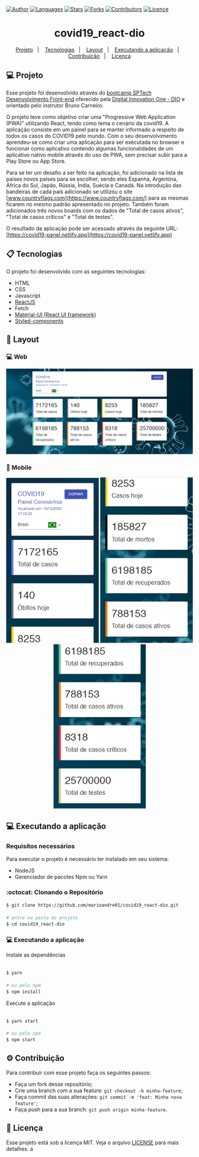 [![Author](https://img.shields.io/badge/author-marioandre01-61dafb?style=flat-square)](https://github.com/marioandre01)
[![Languages](https://img.shields.io/github/languages/count/marioandre01/covid19_react-dio?color=%2361dafb&style=flat-square)](#)
[![Stars](https://img.shields.io/github/stars/marioandre01/covid19_react-dio?color=61dafb&style=flat-square)](https://github.com/marioandre01/covid19_react-dio/stargazers)
[![Forks](https://img.shields.io/github/forks/marioandre01/covid19_react-dio?color=%2361dafb&style=flat-square)](https://github.com/marioandre01/covid19_react-dio/network/members)
[![Contributors](https://img.shields.io/github/contributors/marioandre01/covid19_react-dio?color=61dafb&style=flat-square)](https://github.com/marioandre01/covid19_react-dio/graphs/contributors)
[![Licence](https://img.shields.io/github/license/marioandre01/covid19_react-dio?color=%2361dafb&style=flat-square)](https://github.com/marioandre01/covid19_react-dio/blob/master/LICENCE.md)


<h1 align="center">
    covid19_react-dio
</h1>

<p align="center"> 
  <a href="#-projeto">Projeto</a>&nbsp;&nbsp;&nbsp;|&nbsp;&nbsp;&nbsp;
  <a href="#-tecnologias">Tecnologias</a>&nbsp;&nbsp;&nbsp;|&nbsp;&nbsp;&nbsp;
  <a href="#-layout">Layout</a>&nbsp;&nbsp;&nbsp;|&nbsp;&nbsp;&nbsp;
  <a href="#-executando-a-aplicação">Executando a aplicação</a>&nbsp;&nbsp;&nbsp;|&nbsp;&nbsp;&nbsp;
  <a href="#gear-contribuição">Contribuição</a>&nbsp;&nbsp;&nbsp;|&nbsp;&nbsp;&nbsp;
  <a href="#memo-licença">Licença</a>
</p>

## 💻 Projeto

Esse projeto foi desenvolvido através do [bootcamp SPTech Desenvolvimento Front-end](https://digitalinnovation.one/bootcamps/sp-tech-desenvolvimento-fullstack) oferecido pela [Digital Innovation One - DIO](https://digitalinnovation.one/) e orientado pelo instrutor Bruno Carneiro.

O projeto teve como objetivo criar uma "Progressive Web Application (PWA)" utilizando React, tendo como tema o cenário da covid19. A aplicação consiste em um painel para se manter informado a respeito de todos os casos do COVID19 pelo mundo. Com o seu desenvolvimento aprendeu-se como criar uma aplicação para ser executada no browser e funcionar como aplicativo contendo algumas funcionalidades de um aplicativo nativo mobile através do uso de PWA, sem precisar subir para a Play Store ou App Store.

Para se ter um desafio a ser feito na aplicação, foi adicionado na lista de países novos países para se escolher, sendo eles Espanha, Argentina, África do Sul, Japão, Rússia, Índia, Suécia e Canadá. Na introdução das bandeiras de cada país adicionado se utilizou o site [www.countryflags.com](https://www.countryflags.com/) para as mesmas ficarem no mesmo padrão apresentado no projeto. Também foram adicionados três novos boards com os dados de "Total de casos ativos", "Total de casos críticos" e "Total de testes".

O resultado da aplicação pode ser acessado através da seguinte URL:
[https://covid19-panel.netlify.app](https://covid19-panel.netlify.app)

## 📋 Tecnologias

O projeto foi desenvolvido com as seguintes tecnologias:

- HTML
- CSS
- Javascript
- [ReactJS](https://pt-br.reactjs.org/)
- Fetch
- [Material-UI (React UI framework)](https://material-ui.com/pt/)
- [Styled-components](https://styled-components.com/)


## 🎨 Layout

### 💻 Web 

<p align="center">
  <img alt="covid19_react_page_web" title="covid19_react_page_web" src="img/covid19_react_page_web.png" width="800px">
</p>

### 📱 Mobile 

<p align="center">
  <img alt="covid19_react_page_mobile-p1" title="covid19_react_page_mobile-p1" src="img/covid19_react_page_mobile-p1.png" width="250px">
  <img alt="covid19_react_page_mobile-p2" title="covid19_react_page_mobile-p2" src="img/covid19_react_page_mobile-p2.png" width="250px">  
  <img alt="covid19_react_page_mobile-p3" title="covid19_react_page_mobile-p3" src="img/covid19_react_page_mobile-p3.png" width="250px">  
</p>

## 💻 Executando a aplicação

### Requisitos necessários

Para executar o projeto é necessário ter instalado em seu sistema:
- NodeJS
- Gerenciador de pacotes Npm ou Yarn 

### :octocat: Clonando o Repositório

```bash
$ git clone https://github.com/marioandre01/covid19_react-dio.git

# entre na pasta do projeto
$ cd covid19_react-dio
```
### 💻 Executando a aplicação

Instale as dependências

```bash

$ yarn

# ou pelo npm
$ npm install

```

Execute a aplicação

```bash

$ yarn start

# ou pelo npm
$ npm start

```

## :gear: Contribuição

Para contribuir com esse projeto faça os seguintes passos:

- Faça um fork desse repositório;
- Crie uma branch com a sua feature: `git checkout -b minha-feature`;
- Faça commit das suas alterações: `git commit -m 'feat: Minha nova feature'`;
- Faça push para a sua branch: `git push origin minha-feature`.

## :memo: Licença

Esse projeto está sob a licença MIT. Veja o arquivo [LICENSE](./LICENSE) para mais detalhes. a



